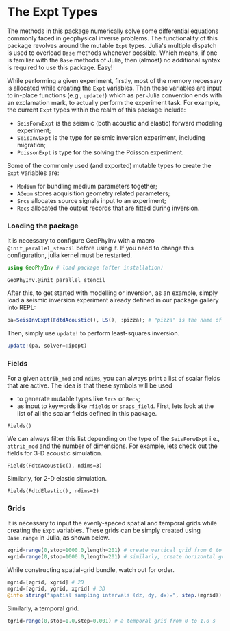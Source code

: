 # The Expt Types

The methods in this package numerically solve some
differential equations commonly faced in geophysical inverse problems.
The functionality of this package revolves around the mutable `Expt` types.
Julia's multiple dispatch is used to overload `Base` methods whenever possible. 
Which means, if one is familiar with the `Base` methods of Julia, then (almost) no additional syntax is required 
to use this package. Easy!


While performing a given experiment,
firstly, most of the memory necessary
is allocated while creating the `Expt` variables.
Then these variables are input to in-place functions 
(e.g., `update!`)  which as per Julia convention ends with an exclamation mark, to actually perform the experiment task.
For example, the
current `Expt` types within the realm of this package include:

* `SeisForwExpt` is the seismic (both acoustic and elastic) forward modeling experiment;
* `SeisInvExpt` is the type for seismic inversion experiment, including migration;
* `PoissonExpt` is type for the solving the Poisson experiment.

Some of the commonly used (and exported) mutable types to create the `Expt` variables are:

* `Medium` for bundling medium parameters together;
* `AGeom` stores acquisition geometry related parameters;
* `Srcs` allocates source signals input to an experiment;
* `Recs` allocated the output records that are fitted during inversion.

### Loading the package
It is necessary to configure GeoPhyInv with a macro `@init_parallel_stencil` before using it.
If you need to change this configuration, julia kernel must be restarted.
```julia
using GeoPhyInv # load package (after installation)
```
```@docs
GeoPhyInv.@init_parallel_stencil
```
After this, to get started with modelling or inversion, as an example, simply load a seismic inversion experiment already defined in our package gallery into REPL:
```julia
pa=SeisInvExpt(FdtdAcoustic(), LS(), :pizza); # "pizza" is the name of the experiment
```
Then, simply use `update!` to perform least-squares inversion.
```julia
update!(pa, solver=:ipopt)
```

### Fields

For a given `attrib_mod` and `ndims`, you can always print a list of scalar fields that are active. 
The idea is that these symbols will be used 
* to generate mutable types like `Srcs` or `Recs`;
* as input to keywords like `rfields` or `snaps_field`.
First, lets look at the list of all the scalar fields defined in this package.
````@example
Fields()
````
We can always filter this list depending on the type of the `SeisForwExpt` i.e., `attrib_mod` and the number of dimensions.
For example, lets check out the fields for 3-D acoustic simulation.
````@example
Fields(FdtdAcoustic(), ndims=3)
````
Similarly, for 2-D elastic simulation.
````@example
Fields(FdtdElastic(), ndims=2)
````

### Grids

It is necessary to input the evenly-spaced spatial and temporal grids while creating the `Expt` variables.
These grids can be simply created using `Base.range` in Julia, as shown below.

```julia
zgrid=range(0,stop=1000.0,length=201) # create vertical grid from 0 to 1000 m
xgrid=range(0,stop=1000.0,length=201) # similarly, create horizontal grid
```
While constructing spatial-grid bundle, watch out for order.
```julia
mgrid=[zgrid, xgrid] # 2D
mgrid=[zgrid, ygrid, xgrid] # 3D
@info string("spatial sampling intervals (dz, dy, dx)=", step.(mgrid))
```
Similarly, a temporal grid.
```julia
tgrid=range(0,stop=1.0,step=0.001) # a temporal grid from 0 to 1.0 s
```

